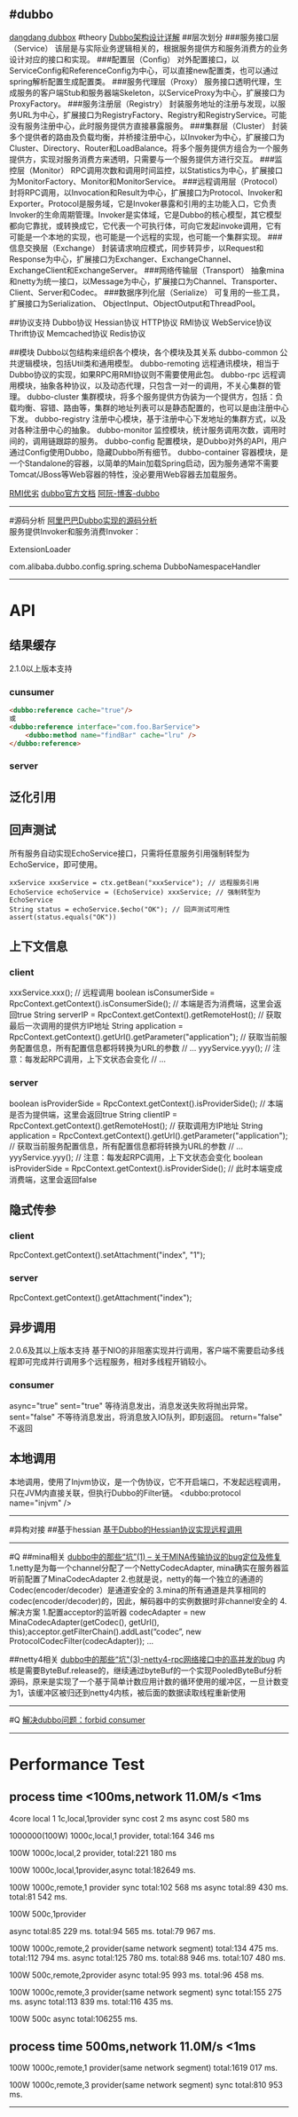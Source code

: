 #dubbo
---
[dangdang dubbox](https://github.com/dangdangdotcom/dubbox)
#theory
[Dubbo架构设计详解](http://shiyanjun.cn/archives/325.html)
##层次划分
###服务接口层（Service）
该层是与实际业务逻辑相关的，根据服务提供方和服务消费方的业务设计对应的接口和实现。
###配置层（Config）
对外配置接口，以ServiceConfig和ReferenceConfig为中心，可以直接new配置类，也可以通过spring解析配置生成配置类。
###服务代理层（Proxy）
服务接口透明代理，生成服务的客户端Stub和服务器端Skeleton，以ServiceProxy为中心，扩展接口为ProxyFactory。
###服务注册层（Registry）
封装服务地址的注册与发现，以服务URL为中心，扩展接口为RegistryFactory、Registry和RegistryService。可能没有服务注册中心，此时服务提供方直接暴露服务。
###集群层（Cluster）
封装多个提供者的路由及负载均衡，并桥接注册中心，以Invoker为中心，扩展接口为Cluster、Directory、Router和LoadBalance。将多个服务提供方组合为一个服务提供方，实现对服务消费方来透明，只需要与一个服务提供方进行交互。
###监控层（Monitor）
RPC调用次数和调用时间监控，以Statistics为中心，扩展接口为MonitorFactory、Monitor和MonitorService。
###远程调用层（Protocol）
封将RPC调用，以Invocation和Result为中心，扩展接口为Protocol、Invoker和Exporter。Protocol是服务域，它是Invoker暴露和引用的主功能入口，它负责Invoker的生命周期管理。Invoker是实体域，它是Dubbo的核心模型，其它模型都向它靠扰，或转换成它，它代表一个可执行体，可向它发起invoke调用，它有可能是一个本地的实现，也可能是一个远程的实现，也可能一个集群实现。
###信息交换层（Exchange）
封装请求响应模式，同步转异步，以Request和Response为中心，扩展接口为Exchanger、ExchangeChannel、ExchangeClient和ExchangeServer。
###网络传输层（Transport）
抽象mina和netty为统一接口，以Message为中心，扩展接口为Channel、Transporter、Client、Server和Codec。
###数据序列化层（Serialize）
可复用的一些工具，扩展接口为Serialization、 ObjectInput、ObjectOutput和ThreadPool。


##协议支持
Dubbo协议
Hessian协议
HTTP协议
RMI协议
WebService协议
Thrift协议
Memcached协议
Redis协议

##模块
Dubbo以包结构来组织各个模块，各个模块及其关系
dubbo-common 公共逻辑模块，包括Util类和通用模型。
dubbo-remoting 远程通讯模块，相当于Dubbo协议的实现，如果RPC用RMI协议则不需要使用此包。
dubbo-rpc 远程调用模块，抽象各种协议，以及动态代理，只包含一对一的调用，不关心集群的管理。
dubbo-cluster 集群模块，将多个服务提供方伪装为一个提供方，包括：负载均衡、容错、路由等，集群的地址列表可以是静态配置的，也可以是由注册中心下发。
dubbo-registry 注册中心模块，基于注册中心下发地址的集群方式，以及对各种注册中心的抽象。
dubbo-monitor 监控模块，统计服务调用次数，调用时间的，调用链跟踪的服务。
dubbo-config 配置模块，是Dubbo对外的API，用户通过Config使用Dubbo，隐藏Dubbo所有细节。
dubbo-container 容器模块，是一个Standalone的容器，以简单的Main加载Spring启动，因为服务通常不需要Tomcat/JBoss等Web容器的特性，没必要用Web容器去加载服务。


[RMI优劣](http://www.51testing.com/html/38/225738-222944.html)
[dubbo官方文档](http://www.51testing.com/html/38/225738-222944.html)
[阿阮-博客-dubbo](http://my.oschina.net/aruan/blog?catalog=578563)




---
#源码分析
[阿里巴巴Dubbo实现的源码分析](http://blog.csdn.net/aisoo/article/details/8286875)    
服务提供Invoker和服务消费Invoker：

ExtensionLoader

com.alibaba.dubbo.config.spring.schema
DubboNamespaceHandler





---
# API
## 结果缓存
2.1.0以上版本支持
### cunsumer
```html
<dubbo:reference cache="true"/>
或
<dubbo:reference interface="com.foo.BarService">
    <dubbo:method name="findBar" cache="lru" />
</dubbo:reference>
```
### server


## 泛化引用

## 回声测试
所有服务自动实现EchoService接口，只需将任意服务引用强制转型为EchoService，即可使用。
```
xxService xxxService = ctx.getBean("xxxService"); // 远程服务引用
EchoService echoService = (EchoService) xxxService; // 强制转型为EchoService
String status = echoService.$echo("OK"); // 回声测试可用性
assert(status.equals("OK"))
```

## 上下文信息
### client

xxxService.xxx(); // 远程调用
boolean isConsumerSide = RpcContext.getContext().isConsumerSide(); // 本端是否为消费端，这里会返回true
String serverIP = RpcContext.getContext().getRemoteHost(); // 获取最后一次调用的提供方IP地址
String application = RpcContext.getContext().getUrl().getParameter("application"); // 获取当前服务配置信息，所有配置信息都将转换为URL的参数
// ...
yyyService.yyy(); // 注意：每发起RPC调用，上下文状态会变化
// ...

### server 
boolean isProviderSide = RpcContext.getContext().isProviderSide(); // 本端是否为提供端，这里会返回true
        String clientIP = RpcContext.getContext().getRemoteHost(); // 获取调用方IP地址
        String application = RpcContext.getContext().getUrl().getParameter("application"); // 获取当前服务配置信息，所有配置信息都将转换为URL的参数
        // ...
        yyyService.yyy(); // 注意：每发起RPC调用，上下文状态会变化
        boolean isProviderSide = RpcContext.getContext().isProviderSide(); // 此时本端变成消费端，这里会返回false

## 隐式传参
### client
RpcContext.getContext().setAttachment("index", "1"); 
### server
RpcContext.getContext().getAttachment("index"); 

## 异步调用
2.0.6及其以上版本支持
基于NIO的非阻塞实现并行调用，客户端不需要启动多线程即可完成并行调用多个远程服务，相对多线程开销较小。
### consumer
async="true"
sent="true" 等待消息发出，消息发送失败将抛出异常。
sent="false" 不等待消息发出，将消息放入IO队列，即刻返回。
return="false" 不返回

## 本地调用
本地调用，使用了Injvm协议，是一个伪协议，它不开启端口，不发起远程调用，只在JVM内直接关联，但执行Dubbo的Filter链。
<dubbo:protocol name="injvm" />




---
#异构对接
##基于hessian
[基于Dubbo的Hessian协议实现远程调用](http://shiyanjun.cn/archives/349.html)




---
#Q
##mina相关
[dubbo中的那些“坑”(1) – 关于MINA传输协议的bug定位及修复](http://www.tuicool.com/articles/RJZ3uuY)
1.netty是为每一个channel分配了一个NettyCodecAdapter, mina确实在服务器监听前配置了MinaCodecAdapter
2.也就是说，netty的每一个独立的通道的Codec(encoder/decoder）是通道安全的
3.mina的所有通道是共享相同的codec(encoder/decoder)的，因此，解码器中的实例数据时非channel安全的
4.解决方案
1.配置acceptor的监听器
codecAdapter = new MinaCodecAdapter(getCodec(), getUrl(), this);acceptor.getFilterChain().addLast(“codec”, new ProtocolCodecFilter(codecAdapter));
...

##netty4相关
[dubbo中的那些“坑"(3)-netty4-rpc网络接口中的高并发的bug](http://my.oschina.net/aruan/blog/351622)
内核是需要ByteBuf.release的，继续通过byteBuf的一个实现PooledByteBuf分析源码，原来是实现了一个基于简单计数应用计数的循环使用的缓冲区，一旦计数变为1，该缓冲区被归还到netty4内核，被后面的数据读取线程重新使用


---
#Q
[解决dubbo问题：forbid consumer](http://www.jameswxx.com/%E4%B8%AD%E9%97%B4%E4%BB%B6/%E8%A7%A3%E5%86%B3dubbo%E9%97%AE%E9%A2%98%EF%BC%9Aforbid-consumer/)

---
# Performance Test
## process time <100ms,network 11.0M/s <1ms
4core
local
1 1c,local,1provider
sync
cost 2 ms
async
cost 580 ms

1000000(100W) 1000c,local,1 provider,
total:164 346 ms

100W 1000c,local,2 provider,
total:221 180 ms

100W 1000c,local,1provider,async
total:182649 ms.

100W 1000c,remote,1 provider
sync
total:102 568 ms
async
total:89 430 ms.
total:81 542 ms.

100W 500c,1provider

async
total:85 229 ms.
total:94 565 ms.
total:79 967 ms.

100W 1000c,remote,2 provider(same network segment)
total:134 475 ms.
total:112 794 ms.
async
total:125 780 ms.
total:88 946 ms.
total:107 480 ms.

100W 500c,remote,2provider
async
total:95 993 ms.
total:96 458 ms.

100W 1000c,remote,3 provider(same network segment)
sync
total:155 275 ms.
async
total:113 839 ms.
total:116 435 ms.

100W 500c
async
total:106255 ms.

## process time 500ms,network 11.0M/s <1ms
100W 1000c,remote,1 provider(same network segment)
total:1619 017 ms.

100W 1000c,remote,3 provider(same network segment)
sync
total:810 953 ms.

----



